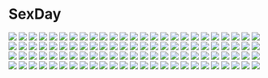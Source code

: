 # SexDay
![](https://konachan.com/image/3b93184b609a5905fbc52448a10cf2fc/Konachan.com%20-%20194565%20game_cg%20green_eyes%20ohno_tetsuya%20prism_princess%20purple_hair%20shiina_kaho.jpg)
![](https://konachan.com/jpeg/9b89998b929d064c97335bfc7fce8a51/Konachan.com%20-%20160198%20mahou_shoujo_madoka_magica%20tomoe_mami%20yunomachi.jpg)
![](https://konachan.com/jpeg/096db19c0de04496dd78dad00ed0686a/Konachan.com%20-%20220297%20amagai_tarou%20barefoot%20bra%20brown_hair%20navel%20original%20panties%20purple_eyes%20third-party_edit%20underwear%20white.jpg)
![](https://konachan.com/image/4ee23b9097a13ce8b05689a41a9a959e/Konachan.com%20-%20270493%20animal%20breasts%20building%20cleavage%20collar%20ebihara_honoka%20game_cg%20grass%20green_eyes%20mizuki_makoto%20ponytail%20praline%20purple_hair%20short_hair%20tiger%20tree%20wink.jpg)
![](https://konachan.com/jpeg/192b01ab68c740841739b58652851a0d/Konachan.com%20-%20151590%20blonde_hair%20blue_hair%20blush%20clouds%20game_cg%20justy_x_nasty%20long_hair%20ootsuki_karin%20red_eyes%20school_uniform%20short_hair%20sky%20whirlpool%20yellow_eyes.jpg)
![](https://konachan.com/image/8d5e1805395b91bdd907d9722bbc2511/Konachan.com%20-%2049660%20akiyama_mio%20bikini%20k-on%21%20swimsuit%20tainaka_ritsu.jpg)
![](https://konachan.com/image/d2ec57e754e8610ac1d5bb92fd248650/Konachan.com%20-%20234502%20anthropomorphism%20aqua_eyes%20ass%20blush%20green_hair%20heart%20kantai_collection%20long_hair%20nude%20orihi_chihiro%20ponytail%20sex%20tears%20thighhighs%20wet.jpg)
![](https://konachan.com/image/4c583e409e59af40186418a46944fcf7/Konachan.com%20-%20270696%20animal_ears%20azur_lane%20blonde_hair%20braids%20cameltoe%20doggirl%20fang%20gloves%20long_hair%20mino106%20navel%20no_bra%20panties%20red_eyes%20tail%20underboob%20underwear.jpg)
![](https://konachan.com/image/eafa2e9d4e31e7090b64dc5c552d21f2/Konachan.com%20-%2094050%20charlotte_%28mahou_shoujo_madoka_magica%29%20mahou_shoujo_madoka_magica.jpg)
![](https://konachan.com/jpeg/708f910cbf0fb95b58a8e12e879141b1/Konachan.com%20-%20244941%20bakemonogatari%20blonde_hair%20long_hair%20monogatari_%28series%29%20oshino_shinobu%20transparent%20vector%20yellow_eyes.jpg)
![](https://konachan.com/jpeg/94df7083d07468d2bd157dc3d092df17/Konachan.com%20-%20205380%20horns%20long_hair%20original%20school_uniform%20toridamono.jpg)
![](https://konachan.com/jpeg/c358ecbd7567aef423c3c0738dbb3858/Konachan.com%20-%20143307%20aliasing%20animal_ears%20anus%20ass%20asu_hare%20blush%20fang%20foxgirl%20long_hair%20nude%20pussy%20red_eyes%20sky%20tail%20third-party_edit%20uncensored%20wet.jpg)
![](https://konachan.com/jpeg/304dff198dabf09fa1c3a2a6c25685fc/Konachan.com%20-%2071322%20hatsune_miku%20twintails%20vocaloid.jpg)
![](https://konachan.com/image/38311ac274b75dfcf1f9b8f4c8baec32/Konachan.com%20-%2084660%20chazula%20durarara%21%21%20orihara_izaya%20weapon%20yagiri_namie.jpg)
![](https://konachan.com/image/9ac64c17957ac4e97fc77051a52dc60c/Konachan.com%20-%20237210%20all_male%20black_hair%20blonde_hair%20blue_eyes%20cape%20gloves%20green_eyes%20hyakuya_mikaela%20male%20owari_no_seraph%20short_hair%20sword%20weapon%20yonakaforever.jpg)
![](https://konachan.com/jpeg/ec7209c50cba7103a210442232bacc6b/Konachan.com%20-%20233610%20black_eyes%20black_hair%20clouds%20flowers%20ichinose_yukino%20japanese_clothes%20kimono%20original%20short_hair%20sky%20sunset%20torii%20water.jpg)
![](https://konachan.com/image/872ad05551167448ee610010e76e3bc4/Konachan.com%20-%2035453%20kenkou_zenrakei_suieibu_umisho%20ninagawa_amuro%20umisho.jpg)
![](https://konachan.com/jpeg/1cd1c255f95eca6715067b17853c9ee0/Konachan.com%20-%20235523%20barefoot%20bed%20book%20bra%20brown_hair%20bunny%20drink%20fan%20hitomai%20kotatsu%20open_shirt%20original%20panties%20shirt%20translation_request%20underwear.jpg)
![](https://konachan.com/image/0202e459c6f2485acacf794adbbd72cd/Konachan.com%20-%20152965%20barefoot%20bed%20breasts%20cleavage%20coupe50%20dress%20food%20love_live%21_school_idol_project%20nishikino_maki%20no_bra%20pocky%20purple_eyes%20red_hair.jpg)
![](https://konachan.com/jpeg/f97bf4e1b42ca41826fd6890f07ffed9/Konachan.com%20-%20174746%202girls%20anus%20ass%20bell%20black_hair%20blue_eyes%20blush%20game_cg%20long_hair%20panties%20pussy%20ribbons%20skirt%20skyfish%20thighhighs%20uncensored%20underwear%20wet%20yukie.jpg)
![](https://konachan.com/image/add23b363f6d2d7af9c5a5c621f8c7fd/Konachan.com%20-%20223951%20bikini%20blue_eyes%20blush%20breast_hold%20breasts%20gray_hair%20kimesaku_enkou%21%20long_hair%20munashi_mujou%20navel%20nipples%20pussy%20see_through%20swimsuit%20twintails.jpg)
![](https://konachan.com/image/3e5edc4f29c54801869ce0feead84cc7/Konachan.com%20-%2090627%20alpha_%28alpha91%29%20bikini%20breasts%20cleavage%20swimsuit.jpg)
![](https://konachan.com/image/1c239b0b0b8eb232c7694e60bc873d4f/Konachan.com%20-%2018777%20close%20kokubunji_koyori%20mugi-maru%20nakahara_komugi%20nurse_witch_komugi-chan.jpg)
![](https://konachan.com/image/3814ec1a2239db0d599e0d60a8c465e1/Konachan.com%20-%20172637%202girls%20bai_yemeng%20breasts%20flat_chest%20hakurei_reimu%20japanese_clothes%20kochiya_sanae%20miko%20touhou%20underboob.jpg)
![](https://konachan.com/image/e0de2ef8e41938039ad366d296065e26/Konachan.com%20-%20143053%20acchi_kocchi%20animal_ears%20catgirl%20jpeg_artifacts%20miniwa_tsumiki%20purple_eyes%20purple_hair.jpg)
![](https://konachan.com/image/ebc136500bbed78452e606fdde7a261e/Konachan.com%20-%2057246%20echo%20pandora_hearts.jpg)
![](https://konachan.com/image/62afa55a1c73d1b7c3684df27da5dba9/Konachan.com%20-%20289866%20animal%20armor%20bikini%20bubbles%20fate_%28series%29%20hoodie%20long_hair%20meltryllis%20penguin%20purple_eyes%20purple_hair%20signed%20swimsuit%20thighhighs%20underwater%20water.jpg)
![](https://konachan.com/image/7b4490905aec76dc21672811983c54ac/Konachan.com%20-%20138162%20all_male%20bed%20blush%20brown_hair%20green_eyes%20male%20open_shirt%20original%20panties%20penis%20phone%20short_hair%20skirt%20skirt_lift%20trap%20uncensored%20underwear%20yuki18r.jpg)
![](https://konachan.com/image/5a1f1c14ae46ab4a5244a47cc924373d/Konachan.com%20-%2047193%20clannad%20miyazawa_yukine.jpg)
![](https://konachan.com/image/9eeccaea2101bea583801545a6e15a3c/Konachan.com%20-%2045537%20strike_witches.jpg)
![](https://konachan.com/image/39f1d16ba0ddbe792573da29bcf38b6f/Konachan.com%20-%20125579%20ameto_yuki%20breasts%20christmas%20cleavage%20da_capo%20da_capo_dream_x%27mas%20sawai_maya.jpg)
![](https://konachan.com/image/15a0f8faaf5748c597f8a168304a1c4a/Konachan.com%20-%20142597%20cape%20katana%20long_hair%20original%20shirotaka_%285choume%29%20skirt%20sword%20weapon%20white_hair%20yellow_eyes.jpg)
![](https://konachan.com/image/1bbcfc7ced6dda13e9390ce44716192f/Konachan.com%20-%2064535%20blue_eyes%20blush%20brown_hair%20cross%20crying%20hat%20nun%20pregnant%20ragnarok_online%20tears%20thighhighs%20xration.jpg)
![](https://konachan.com/image/07281f9b354c2acbf154c83e11b5b8e0/Konachan.com%20-%2069163%20celty_sturluson%20durarara%21%21%20kida_masaomi%20ryuugamine_mikado%20sonohara_anri.jpg)
![](https://konachan.com/jpeg/ad07f934a741871b2ba24fdb2fd8d2c9/Konachan.com%20-%20212546%202girls%20ass%20barefoot%20black_hair%20blue_eyes%20breasts%20cleavage%20kill_la_kill%20kiryuin_satsuki%20matoi_ryuuko%20panties%20striped_panties%20underwear%20yorukun.jpg)
![](https://konachan.com/image/a3666547bea3f1f6d45cf507392a4a22/Konachan.com%20-%2073009%20hatsune_miku%20twintails%20vocaloid.jpg)
![](https://konachan.com/image/ba472c5e246c87758e5397eafaf31bb0/Konachan.com%20-%20241833%2021yc_%28september_breeze%29%20anus%20aqua_eyes%20blue_hair%20fate_grand_order%20fate_%28series%29%20long_hair%20meltryllis%20pussy%20signed%20uncensored.jpg)
![](https://konachan.com/image/6081192e587d9dbdf4e735940d7a989c/Konachan.com%20-%2030816%20blue_hair%20choker%20dizzy%20guilty_gear%20long_hair%20necro_%28guilty_gear%29%20no_bra%20red_eyes%20skull%20thighhighs%20twintails%20underboob%20white%20wings.jpg)
![](https://konachan.com/image/364bb68ac5996ab064fb37b0c1b8ee5d/Konachan.com%20-%20151240%20blue_eyes%20breasts%20game_cg%20ko%7Echa%20nipples%20purple_hair%20witch%27s_garden%20yukimura_suzuno.jpg)
![](https://konachan.com/jpeg/4c9793cf296e5852ee849bc4754d3409/Konachan.com%20-%2097105%20bed%20blush%20breasts%20game_cg%20green_hair%20itosuzu_huuro%20nipples%20no_bra%20panties%20soushinjutsu_rei%20underwear.jpg)
![](https://konachan.com/image/aa358b07eaeb63571c32fb15bae2da45/Konachan.com%20-%20202213%20ass%20breasts%20brown_eyes%20brown_hair%20bubbles%20green_eyes%20honda_mio%20idolmaster%20navel%20nipples%20nude%20pussy%20rainbow%20scan%20shibuya_rin%20sky%20uncensored%20yellow_eyes.jpg)
![](https://konachan.com/image/140f45c0cf79e4dae7fef94d646d7e4a/Konachan.com%20-%20249529%20anthropomorphism%20aqua_eyes%20ass%20barefoot%20black_hair%20breasts%20chain%20combat_vehicle%20headphones%20long_hair%20original%20sima_naoteng%20underwater%20water.jpg)
![](https://konachan.com/image/6b5f14b97def307d0a1a6295b1d3d224/Konachan.com%20-%20116093%20blush%20breasts%20dress%20jpeg_artifacts%20purple_eyes%20purple_hair%20short_hair%20tagme.jpg)
![](https://konachan.com/image/7314c7923021a6a6fd23210f4737477b/Konachan.com%20-%2082649%20blue_hair%20butterfly%20flowers%20hatsune_miku%20kokonoe_miya%20twintails%20vocaloid.jpg)
![](https://konachan.com/image/a5ee93b5dcde0e9b755e74f404d6ba30/Konachan.com%20-%2082478%20animal%20blush%20brown_eyes%20brown_hair%20cat%20long_hair%20lzh%20reiuji_utsuho%20touhou.jpg)
![](https://konachan.com/image/c101f664bb9e8f1db6d607653342f09e/Konachan.com%20-%20132398%20blue_hair%20brown_eyes%20elbow_gloves%20gloves%20headdress%20idolmaster%20kisaragi_chihaya%20lambda%20long_hair%20maid%20panties%20underwear.jpg)
![](https://konachan.com/image/3ffaf3ccb27b3115fb295f153e971f71/Konachan.com%20-%207406%20moekan%20moekko_company%20tagme.jpg)
![](https://konachan.com/image/2c724a03b03f7d9b87e68f8546836f83/Konachan.com%20-%20266500%20black_hair%20blush%20flowers%20japanese_clothes%20kurosawa_dia%20long_hair%20love_live%21_school_idol_project%20love_live%21_sunshine%21%21%20miko%20petals%20tipii.jpg)
![](https://konachan.com/image/693d07264684945655cde3e1fab257bd/Konachan.com%20-%2033162%20busou_renkin%20long_hair%20tsumura_tokiko.jpg)
![](https://konachan.com/image/29666026a24d3c2136fb6402feafeac5/Konachan.com%20-%20101120%20amane_suzuha%20faris_nyannyan%20kiryuu_moeka%20makise_kurisu%20shiina_mayuri%20steins%3Bgate%20urushibara_ruka.jpg)
![](https://konachan.com/jpeg/a480cccee67916e4e862435fb77e52a5/Konachan.com%20-%20260791%20aliasing%20bikini_top%20black_eyes%20black_hair%20braids%20glasses%20long_hair%20navel%20nipples%20see_through%20shorts%20tagme_%28artist%29%20twintails%20wet%20white.jpg)
![](https://konachan.com/image/28a1a7b319022d43971223019f5c8ffa/Konachan.com%20-%20195634%20anus%20blush%20breast_hold%20breasts%20brown_hair%20censored%20fingering%20nipples%20no_bra%20open_shirt%20panties%20panty_pull%20ponytail%20pussy%20sento_isuzu%20underwear%20uniform.jpg)
![](https://konachan.com/image/da5ecc680f9a2b7b76cc2cb6b37100cb/Konachan.com%20-%20145539%20gun%20mecha%20misaka_mikoto%20original%20osama%20short_hair%20silhouette%20to_aru_kagaku_no_railgun%20to_aru_majutsu_no_index%20weapon.jpg)
![](https://konachan.com/jpeg/d465600c7c99ab74faa44c9320b6f971/Konachan.com%20-%20297089%20black_hair%20drugstore04%20gag%20japanese_clothes%20kamado_nezuko%20kimetsu_no_yaiba%20kimono%20long_hair%20pink_eyes%20waifu2x.jpg)
![](https://konachan.com/image/eac773a30550a02756d1ac0bf9894a2b/Konachan.com%20-%20238085%20blush%20brown_eyes%20brown_hair%20building%20chama_kou%20clouds%20flowers%20food%20fruit%20loli%20male%20original%20shorts%20sky%20stairs%20summer%20sunflower%20water%20watermelon.jpg)
![](https://konachan.com/image/ab4e23e3a28739ece2d2f224bdbdd37a/Konachan.com%20-%2072830%20hatsune_miku%20twintails%20vocaloid%20wings.jpg)
![](https://konachan.com/image/fcab24d81b48204fb3a0c980474769d1/Konachan.com%20-%20114845%20astrid_zxes%20atelier_rorona%20cuderia_von_feuerbach%20dualscreen%20hom%20kishida_mel%20lionela_heinze%20pointed_ears%20rororina_fryxell.jpg)
![](https://konachan.com/jpeg/cfc49d82efc743c8e191595a2d7a39d8/Konachan.com%20-%20234342%20ass%20barefoot%20bikini%20blonde_hair%20blush%20kaho_okashii%20long_hair%20purple_eyes%20scan%20sky%20sunglasses%20swimsuit%20third-party_edit%20vert%20water.jpg)
![](https://konachan.com/image/7c24b33116e6f2110427b425e6d00249/Konachan.com%20-%20284984%20barefoot%20beach%20breasts%20cleavage%20dress%20fate_grand_order%20fate_%28series%29%20mash_kyrielight%20nopan%20pink_hair%20purple_eyes%20ribbons%20short_hair%20water%20wet%20yok01.jpg)
![](https://konachan.com/image/d9681848ae2436ee5042fee7f96dfb54/Konachan.com%20-%2096221%20hatsune_miku%20vocaloid.jpg)
![](https://konachan.com/jpeg/8157b524978a5479710ba7600cf50826/Konachan.com%20-%20110844%20blonde_hair%20lily_%28vocaloid%29%20long_hair%20tyouya%20vocaloid.jpg)
![](https://konachan.com/jpeg/26b18f04a66cccbc188b0a3f0727dc1a/Konachan.com%20-%2046546%20indico_lite%20mitha%20school_uniform%20skirt%20tagme.jpg)
![](https://konachan.com/image/b9df640513b5e95293fe540b35a6c6e8/Konachan.com%20-%20137140%20ahri_%28league_of_legends%29%20animal_ears%20black_hair%20foxgirl%20league_of_legends%20long_hair%20multiple_tails%20nipples%20tail%20yellow_eyes.jpg)
![](https://konachan.com/image/e7c174c5243842e7b0e33a7b5b20985c/Konachan.com%20-%2063082%20flandre_scarlet%20monochrome%20touhou%20vampire.jpg)
![](https://konachan.com/jpeg/5e225b2dc86e7fb96d667da8e87409f5/Konachan.com%20-%20220451%20kirai_demo_suki%20palow%20throne.no.11_hal_mia.jpg)
![](https://konachan.com/image/b9df640513b5e95293fe540b35a6c6e8/Konachan.com%20-%20137140%20ahri_%28league_of_legends%29%20animal_ears%20black_hair%20foxgirl%20league_of_legends%20long_hair%20multiple_tails%20nipples%20tail%20yellow_eyes.jpg)
![](https://konachan.com/image/dfd3927fc91cdc689285477c7ce6c647/Konachan.com%20-%20246084%20apron%20bell%20blush%20bow%20breasts%20catgirl%20censored%20cum%20dress%20headdress%20maid%20male%20nekopara%20nipples%20no_bra%20nopan%20penis%20pussy%20sayori%20sex%20tail%20watermark.jpg)
![](https://konachan.com/jpeg/19324c6c1298194eb9b5455b8b98a019/Konachan.com%20-%2029048%20asakura_naoko%20beach%20bikini%20breast_hold%20hanai_hirokazu%20kono_aozora_ni_yakusoku_wo%20swimsuit%20topless%20water.jpg)
![](https://konachan.com/image/ab970114cf046b638824f318900f63b9/Konachan.com%20-%20187582%20group%20himawari%21%21_%7Eanata_dake_wo_mitsumeteru%7E%20light%20mikaduki_tenma%20onii_mikoto%20p19%20school_uniform%20teshigawara_tsubasa%20todoroki_kei%20wasurenagusa_izumi.jpg)
![](https://konachan.com/image/722ed4b2f8dfac25a86f42c05eb4a09d/Konachan.com%20-%2020746%20bonta-kun%20chidori_kaname%20full_metal_panic.jpg)
![](https://konachan.com/image/cf5472078318c268b2226b8f07caf1d6/Konachan.com%20-%20128258%202girls%20blonde_hair%20bow%20braids%20brown_hair%20hakurei_reimu%20hat%20kirisame_marisa%20miko%20morino_hon%20ofuda%20short_hair%20touhou%20witch%20yellow_eyes%20zoom_layer.jpg)
![](https://konachan.com/image/f1b2f7c5ce32452596a8bc74bfebc975/Konachan.com%20-%2014951%20great_teacher_onizuka%20onizuka_eikichi.jpg)
![](https://konachan.com/image/3cb88bf5f74420caeed6129e2c1b314c/Konachan.com%20-%20232093%20bow%20breasts%20cleavage%20couch%20crown%20dress%20flowers%20gloves%20hat%20headband%20headdress%20imifumei%20la_yucho%20long_hair%20pantyhose%20red_eyes%20red_hair%20rose%20skirt.jpg)
![](https://konachan.com/image/4e3aaed3df2161539d9b887917a1f87d/Konachan.com%20-%20166666%20armor%20breasts%20cape%20demon%20elbow_gloves%20gloves%20horns%20original%20pointed_ears%20rakko%20red_eyes%20tail%20yellow_eyes.jpg)
![](https://konachan.com/image/48ddcdf0a1f62d8ec6e70056aa29bd30/Konachan.com%20-%20254595%20blush%20bow%20breasts%20glasses%20hayashi_kasutamu%20k-on%21%20manabe_nodoka%20nipples%20open_shirt.jpg)
![](https://konachan.com/image/88599bfcb4b4f1028384e6c3bb0b278e/Konachan.com%20-%2011400%20tagme.jpg)
![](https://konachan.com/jpeg/6c7976215b6f7ad6791812773abe778f/Konachan.com%20-%20275202%20animal_ears%20blush%20catgirl%20cat_smile%20hoshi_usagi%20original%20red_eyes%20short_hair%20third-party_edit%20white_hair.jpg)
![](https://konachan.com/image/680e47862ac692c7883e9b64b1082d97/Konachan.com%20-%2067766%20blade_%28lovewn%29%20maid%20male%20maria_holic%20miyamae_kanako%20nosebleed%20shidou_mariya%20shinouji_matsurika%20trap.jpg)
![](https://konachan.com/jpeg/a4476b57dfc6048ff1e36150c5cee77e/Konachan.com%20-%20278957%20breasts%20close%20miki_purasu%20nipples%20no_bra%20original%20wet.jpg)
![](https://konachan.com/image/a9fda3c6b52d8149dd39adb2c1d3620c/Konachan.com%20-%20127531%20barefoot%20blonde_hair%20book%20bow%20chinese_clothes%20chinese_dress%20dress%20glasses%20merufena%20original%20panties%20underwear.jpg)
![](https://konachan.com/image/5b0b21a59c4cc5714975b1f71c473100/Konachan.com%20-%20158853%209210%20clouds%20flowers%20grass%20landscape%20original%20scenic%20school_uniform%20sky%20stars%20sunset.jpg)
![](https://konachan.com/image/bafad1e6f2400ae96895b073d3ac50bd/Konachan.com%20-%20176820%20dress%20flowers%20la-na%20original%20pink_hair%20yellow_eyes.jpg)
![](https://konachan.com/image/dae2ac7fa1b67e9c6ae7c111e33e7f93/Konachan.com%20-%2057070%20hina_ichigo%20kanaria%20rozen_maiden%20shinku%20souseiseki%20suigintou%20suiseiseki.jpg)
![](https://konachan.com/jpeg/b0855f6e6d2b815f600ca01a3c835201/Konachan.com%20-%20243968%202girls%20animal%20anthropomorphism%20bird%20building%20city%20clouds%20fish%20grass%20kemono_friends%20leaves%20pointed_ears%20ruins%20tagme_%28character%29%20whitebear.jpg)
![](https://konachan.com/jpeg/52130c97553dfd7b61d1ba9c32991088/Konachan.com%20-%2061015%202girls%20boots%20bow%20brown_eyes%20brown_hair%20dress%20fire%20fujy%20gray_hair%20hijiri_byakuren%20long_hair%20magic%20purple_hair%20red_eyes%20ribbons%20touhou%20white_hair.jpg)
![](https://konachan.com/image/764afbd06f636e1a71c3e86b7684355c/Konachan.com%20-%208522%20angelic_layer%20clamp%20hikaru%20suzuhara_misaki.jpg)
![](https://konachan.com/image/2eb48c6a4ff8e830e333fb5a90293991/Konachan.com%20-%20277159%20amy30535%20animal_ears%20blonde_hair%20boots%20bra%20breasts%20cat_smile%20catgirl%20chibi%20cleavage%20green_eyes%20idolmaster%20navel%20short_hair%20skirt%20tail%20underwear%20white.jpg)
![](https://konachan.com/image/0a206ff5af535d416991fab81f73c949/Konachan.com%20-%20184616%20clouds%20mks%20original%20scenic%20silhouette%20sky.jpg)
![](https://konachan.com/jpeg/444cd83cd24a05b0f0de8af83b961a14/Konachan.com%20-%20166462%20ankoromochi%20black_hair%20blue_eyes%20blush%20breasts%20game_cg%20long_hair%20nipples%20open_shirt%20peassoft%20pussy%20ribbons%20satou_satoru%20sex%20skirt%20vibrator%20wet.jpg)
![](https://konachan.com/jpeg/3cc7c204828578fae0e4ff767b2d4b97/Konachan.com%20-%2034527%20sayonara_zetsubou_sensei.jpg)
![](https://konachan.com/image/6425319477017ce76a4a4fa4021460c1/Konachan.com%20-%20164978%20blonde_hair%20kagamine_len%20kagamine_rin%20male%20mask%20rakeru_%28fleedo%29%20ribbons%20vocaloid.jpg)
![](https://konachan.com/image/080ee784f39bd379ea19f5cead1b626e/Konachan.com%20-%2032936%20ando_nene%20hyakko%20nonomura_ayumi%20tagme.jpg)
![](https://konachan.com/jpeg/503a130481bf86f64fb37478456daf2e/Konachan.com%20-%20102426%20bow%20bow_%28weapon%29%20dress%20kaname_madoka%20mahou_shoujo_madoka_magica%20pink_hair%20red_eyes%20sakurame%20weapon.jpg)
![](https://konachan.com/jpeg/8151f194289bba9a163b3bc2fa5d26ff/Konachan.com%20-%20179103%20aoba_naruko%20ariake_renke%20bicolored_eyes%20mahou_shoujo_taisen%20mochikin_%28jijijin%29%20weapon.jpg)
![](https://konachan.com/jpeg/428d62afde6feebf2c30a6c2e20d80a6/Konachan.com%20-%20268737%202girls%20black_hair%20blush%20bow%20braids%20close%20gray_hair%20hug%20long_hair%20nijisanji%20pink%20ponytail%20purple_eyes%20shoujo_ai%20tdnd-96%20tie%20tsukino_mito%20wink.jpg)
![](https://konachan.com/image/74ccb6704850b90d2a921ff953b84ead/Konachan.com%20-%20302204%20black_hair%20blush%20breasts%20brown_eyes%20brown_hair%20censored%20computer%20fellatio%20glasses%20hat%20navel%20nipples%20nude%20penis%20pubic_hair%20pussy%20sex%20short_hair%20tie.jpg)
![](https://konachan.com/jpeg/fda9f45a1ed9115fd3831646094f866c/Konachan.com%20-%20279177%20aibeya%20blush%20breasts%20brown_hair%20censored%20cleavage%20dress%20fellatio%20fingering%20game_cg%20hayami_aki%20headdress%20necklace%20oryou%20penis%20red_eyes%20stockings.jpg)
![](https://konachan.com/jpeg/79869bd1f9100d87ebfba25ad07bfe6b/Konachan.com%20-%20301708%20animal_ears%20anthropomorphism%20blue_eyes%20blue_hair%20blush%20book%20dokomon%20fang%20girls_frontline%20school_uniform%20skirt%20thighhighs%20twintails%20white.jpg)
![](https://konachan.com/image/76fd77c76d35e25a0405266725ca26b5/Konachan.com%20-%20297040%20black_hair%20dress%20gothic%20long_hair%20miyoshi_nao%20original%20ponytail%20ruins%20scenic.jpg)
![](https://konachan.com/image/428216a97e99db870cbdc45f147e3dc3/Konachan.com%20-%2025457%20eureka%20eureka_seven%20green%20renton_thurston.jpeg)
